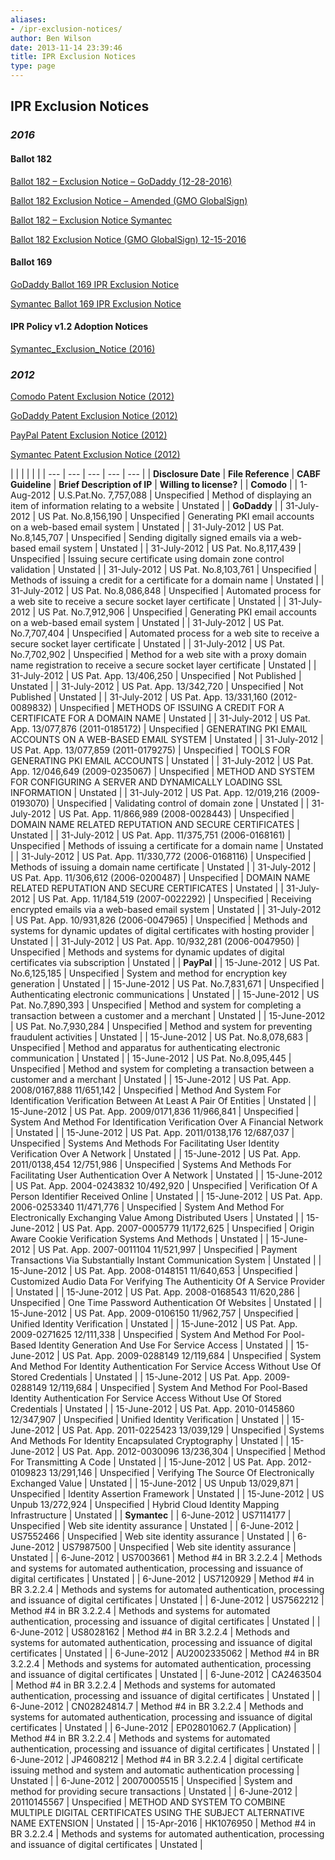 ```yaml
---
aliases:
- /ipr-exclusion-notices/
author: Ben Wilson
date: 2013-11-14 23:39:46
title: IPR Exclusion Notices
type: page
---
```


## IPR Exclusion Notices

### _2016_

#### Ballot 182

[Ballot 182 – Exclusion Notice – GoDaddy (12-28-2016)][1]

[Ballot 182 Exclusion Notice – Amended (GMO GlobalSign)][2]

[Ballot 182 – Exclusion Notice Symantec][3]

[Ballot 182 Exclusion Notice (GMO GlobalSign) 12-15-2016][4]

#### Ballot 169

[GoDaddy Ballot 169 IPR Exclusion Notice][5]

[Symantec Ballot 169 IPR Exclusion Notice][6]

#### IPR Policy v1.2 Adoption Notices

[Symantec_Exclusion_Notice (2016)][7]

### _2012_

[Comodo Patent Exclusion Notice (2012)][8]

[GoDaddy Patent Exclusion Notice (2012)][9]

[PayPal Patent Exclusion Notice (2012)][10]

[Symantec Patent Exclusion Notice (2012)][11]

| | | | | |
| --- | --- | --- | --- | --- | |
**Disclosure Date**
| **File Reference** | **CABF Guideline** | **Brief Description of IP** | **Willing to license?** | |
**Comodo** | |
1-Aug-2012 |
U.S.Pat.No. 7,757,088 |
Unspecified |
Method of displaying an item of information relating to a website |
Unstated | |
**GoDaddy** | |
31-July-2012 |
US Pat. No.8,156,190 |
Unspecified |
Generating PKI email accounts on a web-based email system |
Unstated | |
31-July-2012 |
US Pat. No.8,145,707 |
Unspecified |
Sending digitally signed emails via a web-based email system |
Unstated | |
31-July-2012 |
US Pat. No.8,117,439 |
Unspecified |
Issuing secure certificate using domain zone control validation |
Unstated | |
31-July-2012 |
US Pat. No.8,103,761 |
Unspecified |
Methods of issuing a credit for a certificate for a domain name |
Unstated | |
31-July-2012 |
US Pat. No.8,086,848 |
Unspecified |
Automated process for a web site to receive a secure socket layer certificate |
Unstated | |
31-July-2012 |
US Pat. No.7,912,906 |
Unspecified |
Generating PKI email accounts on a web-based email system |
Unstated | |
31-July-2012 |
US Pat. No.7,707,404 |
Unspecified |
Automated process for a web site to receive a secure socket layer certificate |
Unstated | |
31-July-2012 |
US Pat. No.7,702,902 |
Unspecified |
Method for a web site with a proxy domain name registration to receive a secure socket layer certificate |
Unstated | |
31-July-2012 |
US Pat. App. 13/406,250 |
Unspecified |
Not Published |
Unstated | |
31-July-2012 |
US Pat. App. 13/342,720 |
Unspecified |
Not Published |
Unstated | |
31-July-2012 |
US Pat. App. 13/331,160 (2012-0089832) |
Unspecified |
METHODS OF ISSUING A CREDIT FOR A CERTIFICATE FOR A DOMAIN NAME |
Unstated | |
31-July-2012 |
US Pat. App. 13/077,876 (2011-0185172) |
Unspecified |
GENERATING PKI EMAIL ACCOUNTS ON A WEB-BASED EMAIL SYSTEM |
Unstated | |
31-July-2012 |
US Pat. App. 13/077,859 (2011-0179275) |
Unspecified |
TOOLS FOR GENERATING PKI EMAIL ACCOUNTS |
Unstated | |
31-July-2012 |
US Pat. App. 12/046,649 (2009-0235067) |
Unspecified |
METHOD AND SYSTEM FOR CONFIGURING A SERVER AND DYNAMICALLY LOADING SSL INFORMATION |
Unstated | |
31-July-2012 |
US Pat. App. 12/019,216 (2009-0193070) |
Unspecified |
Validating control of domain zone |
Unstated | |
31-July-2012 |
US Pat. App. 11/866,989 (2008-0028443) |
Unspecified |
DOMAIN NAME RELATED REPUTATION AND SECURE CERTIFICATES |
Unstated | |
31-July-2012 |
US Pat. App. 11/375,751 (2006-0168161) |
Unspecified |
Methods of issuing a certificate for a domain name |
Unstated | |
31-July-2012 |
US Pat. App. 11/330,772 (2006-0168116) |
Unspecified |
Methods of issuing a domain name certificate |
Unstated | |
31-July-2012 |
US Pat. App. 11/306,612 (2006-0200487) |
Unspecified |
DOMAIN NAME RELATED REPUTATION AND SECURE CERTIFICATES |
Unstated | |
31-July-2012 |
US Pat. App. 11/184,519 (2007-0022292) |
Unspecified |
Receiving encrypted emails via a web-based email system |
Unstated | |
31-July-2012 |
US Pat. App. 10/931,826 (2006-0047965) |
Unspecified |
Methods and systems for dynamic updates of digital certificates with hosting provider |
Unstated | |
31-July-2012 |
US Pat. App. 10/932,281 (2006-0047950) |
Unspecified |
Methods and systems for dynamic updates of digital certificates via subscription |
Unstated | |
**PayPal** | |
15-June-2012 |
US Pat. No.6,125,185 |
Unspecified |
System and method for encryption key generation |
Unstated | |
15-June-2012 |
US Pat. No.7,831,671 |
Unspecified |
Authenticating electronic communications |
Unstated | |
15-June-2012 |
US Pat. No.7,890,393 |
Unspecified |
Method and system for completing a transaction between a customer and a merchant |
Unstated | |
15-June-2012 |
US Pat. No.7,930,284 |
Unspecified |
Method and system for preventing fraudulent activities |
Unstated | |
15-June-2012 |
US Pat. No.8,078,683 |
Unspecified |
Method and apparatus for authenticating electronic communication |
Unstated | |
15-June-2012 |
US Pat. No.8,095,445 |
Unspecified |
Method and system for completing a transaction between a customer and a merchant |
Unstated | |
15-June-2012 |
US Pat. App. 2008/0167,888 11/651,142 |
Unspecified |
Method And System For Identification Verification Between At Least A Pair Of Entities |
Unstated | |
15-June-2012 |
US Pat. App. 2009/0171,836 11/966,841 |
Unspecified |
System And Method For Identification Verification Over A Financial Network |
Unstated | |
15-June-2012 |
US Pat. App. 2011/0138,176 12/687,037 |
Unspecified |
Systems And Methods For Facilitating User Identity Verification Over A Network |
Unstated | |
15-June-2012 |
US Pat. App. 2011/0138,454 12/751,986 |
Unspecified |
Systems And Methods For Facilitating User Authentication Over A Network |
Unstated | |
15-June-2012 |
US Pat. App. 2004-0243832 10/492,920 |
Unspecified |
Verification Of A Person Identifier Received Online |
Unstated | |
15-June-2012 |
US Pat. App. 2006-0253340 11/471,776 |
Unspecified |
System And Method For Electronically Exchanging Value Among Distributed Users |
Unstated | |
15-June-2012 |
US Pat. App. 2007-0005779 11/172,625 |
Unspecified |
Origin Aware Cookie Verification Systems And Methods |
Unstated | |
15-June-2012 |
US Pat. App. 2007-0011104 11/521,997 |
Unspecified |
Payment Transactions Via Substantially Instant Communication System |
Unstated | |
15-June-2012 |
US Pat. App. 2008-0148151 11/640,653 |
Unspecified |
Customized Audio Data For Verifying The Authenticity Of A Service Provider |
Unstated | |
15-June-2012 |
US Pat. App. 2008-0168543 11/620,286 |
Unspecified |
One Time Password Authentication Of Websites |
Unstated | |
15-June-2012 |
US Pat. App. 2009-0106150 11/962,757 |
Unspecified |
Unified Identity Verification |
Unstated | |
15-June-2012 |
US Pat. App. 2009-0271625 12/111,338 |
Unspecified |
System And Method For Pool-Based Identity Generation And Use For Service Access |
Unstated | |
15-June-2012 |
US Pat. App. 2009-0288149 12/119,684 |
Unspecified |
System And Method For Identity Authentication For Service Access Without Use Of Stored Credentials |
Unstated | |
15-June-2012 |
US Pat. App. 2009-0288149 12/119,684 |
Unspecified |
System And Method For Pool-Based Identity Authentication For Service Access Without Use Of Stored Credentials |
Unstated | |
15-June-2012 |
US Pat. App. 2010-0145860 12/347,907 |
Unspecified |
Unified Identity Verification |
Unstated | |
15-June-2012 |
US Pat. App. 2011-0225423 13/039,129 |
Unspecified |
Systems And Methods For Identity Encapsulated Cryptography |
Unstated | |
15-June-2012 |
US Pat. App. 2012-0030096 13/236,304 |
Unspecified |
Method For Transmitting A Code |
Unstated | |
15-June-2012 |
US Pat. App. 2012-0109823 13/291,146 |
Unspecified |
Verifying The Source Of Electronically Exchanged Value |
Unstated | |
15-June-2012 |
US Unpub 13/029,871 |
Unspecified |
Identity Assertion Framework |
Unstated | |
15-June-2012 |
US Unpub 13/272,924 |
Unspecified |
Hybrid Cloud Identity Mapping Infrastructure |
Unstated | |
**Symantec** | |
6-June-2012 |
US7114177 |
Unspecified |
Web site identity assurance |
Unstated | |
6-June-2012 |
US7552466 |
Unspecified |
Web site identity assurance |
Unstated | |
6-June-2012 |
US7987500 |
Unspecified |
Web site identity assurance |
Unstated | |
6-June-2012 |
US7003661 |
Method #4 in BR 3.2.2.4 |
Methods and systems for automated authentication, processing and issuance of digital certificates |
Unstated | |
6-June-2012 |
US7120929 |
Method #4 in BR 3.2.2.4 |
Methods and systems for automated authentication, processing and issuance of digital certificates |
Unstated | |
6-June-2012 |
US7562212 |
Method #4 in BR 3.2.2.4 |
Methods and systems for automated authentication, processing and issuance of digital certificates |
Unstated | |
6-June-2012 |
US8028162 |
Method #4 in BR 3.2.2.4 |
Methods and systems for automated authentication, processing and issuance of digital certificates |
Unstated | |
6-June-2012 |
AU2002335062 |
Method #4 in BR 3.2.2.4 |
Methods and systems for automated authentication, processing and issuance of digital certificates |
Unstated | |
6-June-2012 |
CA2463504 |
Method #4 in BR 3.2.2.4 |
Methods and systems for automated authentication, processing and issuance of digital certificates |
Unstated | |
6-June-2012 |
CN02824814.7 |
Method #4 in BR 3.2.2.4 |
Methods and systems for automated authentication, processing and issuance of digital certificates |
Unstated | |
6-June-2012 |
EP02801062.7 (Application) |
Method #4 in BR 3.2.2.4 |
Methods and systems for automated authentication, processing and issuance of digital certificates |
Unstated | |
6-June-2012 |
JP4608212 |
Method #4 in BR 3.2.2.4 |
digital certificate issuing method and system and automatic authentication processing |
Unstated | |
6-June-2012 |
20070005515 |
Unspecified |
System and method for providing secure transactions |
Unstated | |
6-June-2012 |
20110145567 |
Unspecified |
METHOD AND SYSTEM TO COMBINE MULTIPLE DIGITAL CERTIFICATES USING THE SUBJECT ALTERNATIVE NAME EXTENSION |
Unstated | |
15-Apr-2016 |
HK1076950 |
Method #4 in BR 3.2.2.4 |
Methods and systems for automated authentication, processing and issuance of digital certificates |
Unstated |

[1]: /uploads/Ballot-182-Exclusion-Notice-GoDaddy-12-28-2016.pdf
[2]: /uploads/Ballot-182-Exclusion-Notice-Amended-GMO-GlobalSign.pdf
[3]: /uploads/Ballot-182-Exclusion-Notice-Symantec.pdf
[4]: /uploads/Ballot-182-Exclusion-Notice-GMO-GlobalSign-12-15-2016.pdf
[5]: /uploads/GoDaddy-Ballot-169-Exclusion-Notice.pdf
[6]: /uploads/Symantec-Ballot-169-IPR-Exclusion-notice.pdf
[7]: /uploads/Symantec_Exclusion_Notice.pdf
[8]: /uploads/Comodo-Patent-Exclusion-Notice.pdf
[9]: /uploads/GoDaddy-Patent-Exclusion-Notice.pdf
[10]: /uploads/PayPal-Patent-Exclusion-Notice.pdf
[11]: /uploads/Symantec-Patent-Exclusion-Notice.pdf